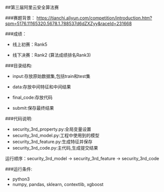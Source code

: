 ##第三届阿里云安全算法赛

###赛题背景：
https://tianchi.aliyun.com/competition/introduction.htm?spm=5176.11165320.5678.1.788537d6dZXZyy&raceId=231668


###成绩：

- 线上初赛：Rank5


- 线下决赛：Rank2 (算法成绩排名Rank3)


###目录结构:

- input:存放原始数据集,包括train和test集

- data:存放中间特征和中间结果

- final_code:存放代码

- submit:保存最终结果


###代码说明:
- security_3rd_property.py:全局变量设置
- security_3rd_model.py:工程中使用到的模型
- security_3rd_feature.py:生成特征并保存
- security_3rd_code.py:主代码,生成提交结果

运行顺序：security_3rd_model -> security_3rd_feature -> security_3rd_code


###运行条件:
- python3
- numpy, pandas, sklearn, contextlib, xgboost





